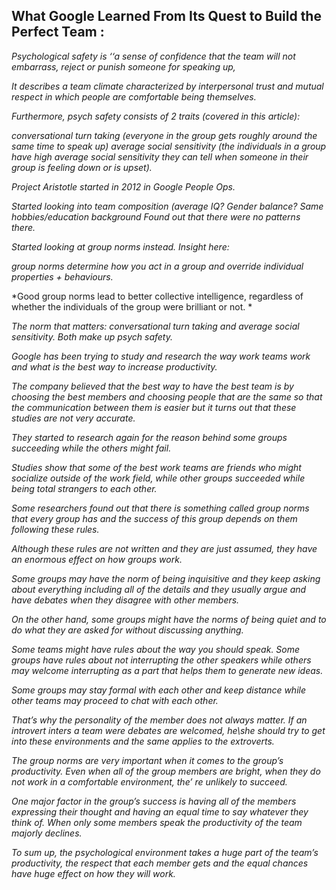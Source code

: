 ## What Google Learned From Its Quest to Build the Perfect Team :
 
*Psychological safety is ‘‘a sense of confidence that the team will not embarrass, reject or punish someone for speaking up,*

*It describes a team climate characterized by interpersonal trust and mutual respect in which people are comfortable being themselves.*

*Furthermore, psych safety consists of 2 traits (covered in this article):*

*conversational turn taking (everyone in the group gets roughly around the same time to speak up)
average social sensitivity (the individuals in a group have high average social sensitivity
they can tell when someone in their group is feeling down or is upset).*
  
*Project Aristotle started in 2012 in Google People Ops.*

*Started looking into team composition (average IQ? Gender balance? Same hobbies/education background*
*Found out that there were no patterns there.*

*Started looking at group norms instead. Insight here:*

*group norms determine how you act in a group and override individual properties + behaviours.*

*Good group norms lead to better collective intelligence, regardless of whether the individuals of the group were brilliant or not. *

*The norm that matters: conversational turn taking and average social sensitivity. Both make up psych safety.*

*Google has been trying to study and research the way work teams work and what is the best way to increase productivity.*

*The company believed that the best way to have the best team is by choosing the best members and choosing people that are the same so that the communication between them is easier but it turns out that these studies are not very accurate.*

*They started to research again for the reason behind some groups succeeding while the others might fail.*

*Studies show that some of the best work teams are friends who might socialize outside of the work field, while other groups succeeded while being total strangers to each other.*

*Some researchers found out that there is something called group norms that every group has and the success of this group depends on them following these rules.*

*Although these rules are not written and they are just assumed, they have an enormous effect on how groups work.*

*Some groups may have the norm of being inquisitive and they keep asking about everything including all of the details and they usually argue and have debates when they disagree with other members.*

*On the other hand, some groups might have the norms of being quiet and to do what they are asked for without discussing anything.*

*Some teams might have rules about the way you should speak. Some groups have rules about not interrupting the other speakers while others may welcome interrupting as a part that helps them to generate new ideas.*

*Some groups may stay formal with each other and keep distance while other teams may proceed to chat with each other.*

*That’s why the personality of the member does not always matter. If an introvert inters a team were debates are welcomed, he\she should try to get into these environments and the same applies to the extroverts.*

*The group norms are very important when it comes to the group’s productivity. Even when all of the group members are bright, when they do not work in a comfortable environment, the’ re unlikely to succeed.*

*One major factor in the group’s success is having all of the members expressing their thought and having an equal time to say whatever they think of. When only some members speak the productivity of the team majorly declines.*

*To sum up, the psychological environment takes a huge part of the team’s productivity, the respect that each member gets and the equal chances have huge effect on how they will work.*
